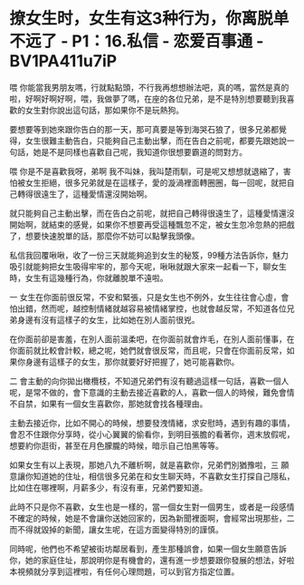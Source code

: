 # 撩女生时，女生有这3种行为，你离脱单不远了 - P1：16.私信 - 恋爱百事通 - BV1PA411u7iP

喂 你能當我男朋友嗎，行就點點頭，不行我再想想辦法吧，真的嗎，當然是真的啦，好啊好啊好啊，喂，我做夢了嗎，在座的各位兄弟，是不是特別想要聽到我喜歡的女生對你說出這句話，那如果你不是玩熱狗。

要想要等到她來跟你告白的那一天，那可真要是等到海哭石狼了，很多兄弟都覺得，女生很難主動告白，只能夠自己主動出擊，而在告白之前呢，都要先跟她說一句話，她是不是同樣也喜歡自己呢，我知道你很想要霸道的問對方。

喂 你是不是喜歡我呀，弟啊 我不叫妹，我叫楚雨馴，可是呢又想想就退縮了，害怕被女生拒絕，很多兄弟就是在這樣子，愛的漩渦裡面轉圈圈，每一回呢，就把自己轉得很遠生了，這種愛情還沒開始啊。

就只能夠自己主動出擊，而在告白之前呢，就把自己轉得很遠生了，這種愛情還沒開始啊，就結束的感覺，如果你不想要再受這種飄忽不定，被女生忽冷忽熱的把戲了，想要快速脫單的話，那麼你不妨可以點擊我頭像。

私信我回覆啾啾，收了一份三天就能夠追到女生的秘笈，99種方法告訴你，魅力吸引就能夠把女生吸得牢牢的，那今天呢，啾啾就跟大家來一起看一下，聊女生時，女生有這幾種行為，你就離脫單不遠啦。

一 女生在你面前很反常，不安和緊張，只是女生也不例外，女生往往會心虛，會怕出錯，然而呢，越控制情緒就越容易被情緒掌控，也就會越反常，不知道各位兄弟身邊有沒有這樣子的女生，比如她在別人面前很兇。

在你面前卻是害羞，在別人面前溫柔吧，在你面前就會炸毛，在別人面前懂事，在你面前就比較會計較，總之呢，她們就會很反常，而且呢，只會在你面前反常，如果你身邊有這樣子的女生，那你就要好好把握了，她可能喜歡你。

二 會主動的向你拋出橄欖枝，不知道兄弟們有沒有聽過這樣一句話，喜歡一個人呢，是常不做的，會下意識的主動去接近喜歡的人，喜歡一個人的時候，難免會情不自禁，如果有一個女生喜歡你，那她就會找各種理由。

主動去接近你，比如不開心的時候，想要發洩情緒，求安慰時，遇到有趣的事情，會忍不住跟你分享時，從小心翼翼的偷看你，到明目張膽的看著你，週末放假呢，想要約你逛街，甚至在月色朦朧的時候，暗示自己怕黑等等。

如果女生有以上表現，那她八九不離析啊，就是喜歡你，兄弟們別猶豫啦，三 願意讓你知道她的住址，相信很多兄弟在和女生聊天時，不喜歡女生打探自己隱私，比如住在哪裡啊，月薪多少，有沒有車，兄弟們要知道。

此時不只是你不喜歡，女生也是一樣的，當一個女生對一個男生，或者是一段感情不確定的時候，她是不會讓你送她回家的，因為新聞裡面啊，會經常出現那些，二而不得就毀掉的新聞，讓女生呢，在這方面變得特別的謹慎。

同時呢，他們也不希望被街坊鄰居看到，產生那種誤會，如果一個女生願意告訴你，她的家庭住址，那說明你是有機會的，還有進一步想要跟你發展的想法，好啦本視頻就分享到這裡啦，有任何心理問題，可以到官方指定位置。


